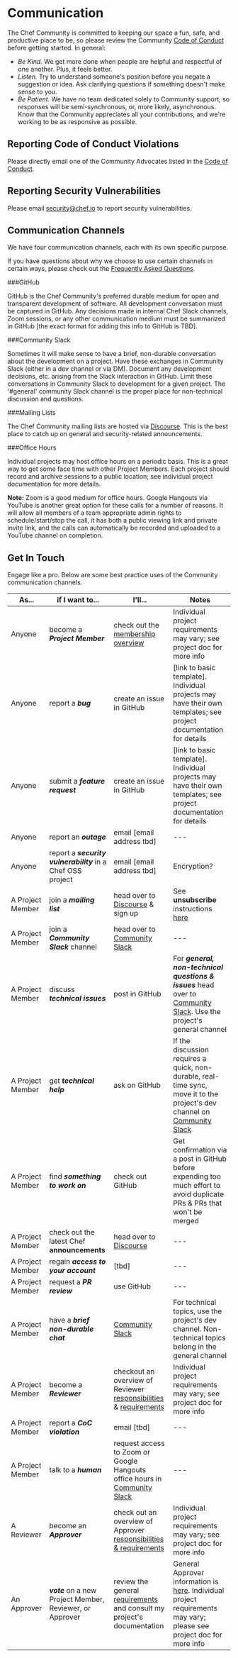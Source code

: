 # Communication

The Chef Community is committed to keeping our space a fun, safe, and productive place to be, so please review the Community [Code of Conduct](../code-of-conduct.md) before getting started. In general:

- *Be Kind.* We get more done when people are helpful and respectful of one another. Plus, it feels better.
- *Listen.* Try to understand someone's position before you negate a suggestion or idea. Ask clarifying questions if something doesn't make sense to you.
- *Be Patient.* We have no team dedicated solely to Community support, so responses will be semi-synchronous, or, more likely, asynchronous. Know that the Community appreciates all your contributions, and we're working to be as responsive as possible.

## Reporting Code of Conduct Violations

Please directly email one of the Community Advocates listed in the [Code of Conduct](../code-of-conduct.md).

## Reporting Security Vulnerabilities

Please email security@chef.io to report security vulnerabilities.

## Communication Channels

We have four communication channels, each with its own specific purpose.

If you have questions about why we choose to use certain channels in certain ways, please check out the [Frequently Asked Questions](./communication_faq.md).

###GitHub 

GitHub is the Chef Community's preferred durable medium for open and transparent development of software. All development conversation must be captured in GitHub. Any decisions made in internal Chef Slack channels, Zoom sessions, or any other communication medium must be summarized in GitHub [the exact format for adding this info to GitHub is TBD].

###Community Slack

 Sometimes it will make sense to have a brief, non-durable conversation about the development on a project. Have these exchanges in Community Slack (either in a dev channel or via DM). Document any development decisions, etc. arising from the Slack interaction in GitHub. Limit these conversations in Community Slack to development for a given project. The '#general' community Slack channel is the proper place for non-technical discussion and questions.

###Mailing Lists

The Chef Community mailing lists are hosted via [Discourse](https://discourse.chef.io/). This is the best place to catch up on general and security-related announcements.

###Office Hours

Individual projects may host office hours on a periodic basis. This is a great way to get some face time with other Project Members. Each project should record and archive sessions to a public location; see individual project documentation for more details.

**Note:** Zoom is a good medium for office hours. Google Hangouts via YouTube is another great option for these calls for a number of reasons. It will allow all members of a team appropriate admin rights to schedule/start/stop the call, it has both a public viewing link and private invite link, and the calls can automatically be recorded and uploaded to a YouTube channel on completion.


## Get In Touch

Engage like a pro. Below are some best practice uses of the Community communication channels.

| As... | if I want to... | I'll... | Notes |
| --- | --- | --- | --- |
| Anyone | become a ***Project Member*** | check out the [membership overview](../project-membership.md) | Individual project requirements may vary; see project doc for more info |
| Anyone | report a ***bug*** | create an issue in GitHub | [link to basic template]. Individual projects may have their own templates; see project documentation for details |
| Anyone | submit a ***feature request*** | create an issue in GitHub | [link to basic template]. Individual projects may have their own templates; see project documentation for details |
| Anyone | report an ***outage*** | email [email address tbd] | --- |
| Anyone | report a ***security vulnerability*** in a Chef OSS project | email [email address tbd] | Encryption? |
| A Project Member | join a ***mailing list*** | head over to [Discourse](https://discourse.chef.io/) & sign up | See **unsubscribe** instructions [here](https://discourse.chef.io/t/update-on-notifications-from-discourse/7063) |
| A Project Member | join a ***Community Slack*** channel | head over to [Community Slack](https://community-slack.chef.io/) | --- |
| A Project Member | discuss ***technical issues*** | post in GitHub  | For ***general, non-technical questions & issues*** head over to [Community Slack](https://community-slack.chef.io/). Use the project's general channel |
| A Project Member | get ***technical help*** | ask on GitHub | If the discussion requires a quick, non-durable, real-time sync, move it to the project's dev channel on [Community Slack](https://community-slack.chef.io/) |
| A Project Member | find ***something to work on*** | check out GitHub | Get confirmation via a post in GitHub before expending too much effort to avoid duplicate PRs & PRs that won't be merged |
| A Project Member | check out the latest Chef **announcements** | head over to [Discourse](https://discourse.chef.io/) | --- |
| A Project Member | regain ***access to your account*** | [tbd] | --- |
| A Project Member | request a ***PR review*** | use GitHub | --- |
| A Project Member | have a ***brief non-durable chat*** | [Community Slack](https://community-slack.chef.io/) | For technical topics, use the project's dev channel. Non-technical topics belong in the general channel |
| A Project Member | become a ***Reviewer*** | checkout an overview of Reviewer [responsibilities](../project-membership.md#reviewer) & [requirements](../project-membership.md#requirements) | Individual project requirements may vary; see project doc for more info |
| A Project Member | report a ***CoC violation*** | email [tbd] | --- |
| A Project Member | talk to a ***human*** | request access to Zoom or Google Hangouts office hours in [Community Slack](https://community-slack.chef.io/) | --- |
| A Reviewer | become an ***Approver*** | check out an overview of Approver [responsibilities & requirements](../maintainership.md) | Individual project requirements may vary; see project doc for more info |
| An Approver | ***vote*** on a new Project Member, Reviewer, or Approver | review the general [requirements](../project-membership.md) and consult my project's documentation | General Approver information is [here](../maintainership.md). Individual project requirements may vary; please see project doc for more info |
